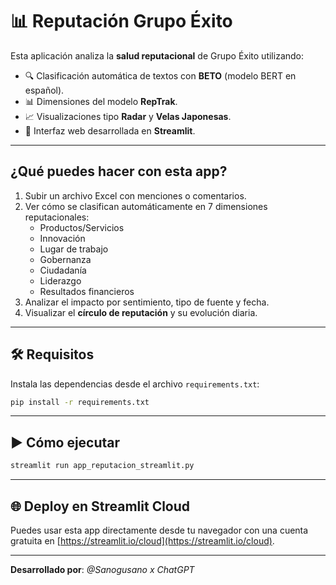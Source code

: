 
# 📊 Reputación Grupo Éxito

Esta aplicación analiza la **salud reputacional** de Grupo Éxito utilizando:

- 🔍 Clasificación automática de textos con **BETO** (modelo BERT en español).
- 📊 Dimensiones del modelo **RepTrak**.
- 📈 Visualizaciones tipo **Radar** y **Velas Japonesas**.
- 🚀 Interfaz web desarrollada en **Streamlit**.

---

## ¿Qué puedes hacer con esta app?

1. Subir un archivo Excel con menciones o comentarios.
2. Ver cómo se clasifican automáticamente en 7 dimensiones reputacionales:
   - Productos/Servicios
   - Innovación
   - Lugar de trabajo
   - Gobernanza
   - Ciudadanía
   - Liderazgo
   - Resultados financieros
3. Analizar el impacto por sentimiento, tipo de fuente y fecha.
4. Visualizar el **círculo de reputación** y su evolución diaria.

---

## 🛠️ Requisitos

Instala las dependencias desde el archivo `requirements.txt`:

```bash
pip install -r requirements.txt
```

---

## ▶️ Cómo ejecutar

```bash
streamlit run app_reputacion_streamlit.py
```

---

## 🌐 Deploy en Streamlit Cloud

Puedes usar esta app directamente desde tu navegador con una cuenta gratuita en [https://streamlit.io/cloud](https://streamlit.io/cloud).

---

**Desarrollado por**: *@Sanogusano x ChatGPT*

